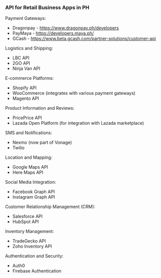 ### API for Retail Business Apps in PH

Payment Gateways:
- Dragonpay - https://www.dragonpay.ph/developers
- PayMaya - https://developers.maya.ph/
- GCash - https://www.beta.gcash.com/partner-solutions/customer-api

Logistics and Shipping:
- LBC API
- 2GO API
- Ninja Van API

E-commerce Platforms:

- Shopify API
- WooCommerce (integrates with various payment gateways)
- Magento API

Product Information and Reviews:

- PricePrice API
- Lazada Open Platform (for integration with Lazada marketplace)

SMS and Notifications:
- Nexmo (now part of Vonage)
- Twilio

Location and Mapping:
- Google Maps API
- Here Maps API

Social Media Integration:
- Facebook Graph API
- Instagram Graph API

Customer Relationship Management (CRM):
- Salesforce API
- HubSpot API

Inventory Management:
- TradeGecko API
- Zoho Inventory API

Authentication and Security:
- Auth0
- Firebase Authentication